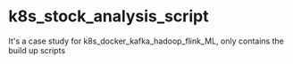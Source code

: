 # k8s_stock_analysis_script
It's a case study for k8s_docker_kafka_hadoop_flink_ML, only contains the build up scripts
